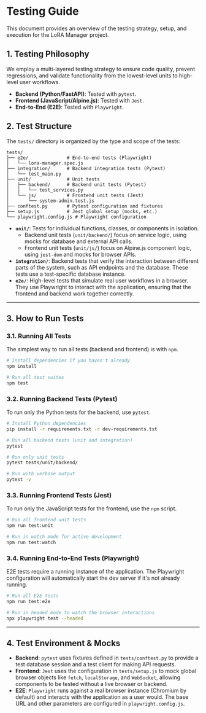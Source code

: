 # Testing Guide

This document provides an overview of the testing strategy, setup, and execution for the LoRA Manager project.

## 1. Testing Philosophy

We employ a multi-layered testing strategy to ensure code quality, prevent regressions, and validate functionality from the lowest-level units to high-level user workflows.

-   **Backend (Python/FastAPI)**: Tested with `pytest`.
-   **Frontend (JavaScript/Alpine.js)**: Tested with `Jest`.
-   **End-to-End (E2E)**: Tested with `Playwright`.

## 2. Test Structure

The `tests/` directory is organized by the type and scope of the tests:

```
tests/
├── e2e/              # End-to-end tests (Playwright)
│   └── lora-manager.spec.js
├── integration/      # Backend integration tests (Pytest)
│   └── test_main.py
├── unit/             # Unit tests
│   ├── backend/      # Backend unit tests (Pytest)
│   │   └── test_services.py
│   └── js/           # Frontend unit tests (Jest)
│       └── system-admin.test.js
├── conftest.py       # Pytest configuration and fixtures
├── setup.js          # Jest global setup (mocks, etc.)
└── playwright.config.js # Playwright configuration
```

-   **`unit/`**: Tests for individual functions, classes, or components in isolation.
    -   Backend unit tests (`unit/backend/`) focus on service logic, using mocks for database and external API calls.
    -   Frontend unit tests (`unit/js/`) focus on Alpine.js component logic, using `jest-dom` and mocks for browser APIs.
-   **`integration/`**: Backend tests that verify the interaction between different parts of the system, such as API endpoints and the database. These tests use a test-specific database instance.
-   **`e2e/`**: High-level tests that simulate real user workflows in a browser. They use Playwright to interact with the application, ensuring that the frontend and backend work together correctly.

---

## 3. How to Run Tests

### 3.1. Running All Tests

The simplest way to run all tests (backend and frontend) is with `npm`.

```bash
# Install dependencies if you haven't already
npm install

# Run all test suites
npm test
```

### 3.2. Running Backend Tests (Pytest)

To run only the Python tests for the backend, use `pytest`.

```bash
# Install Python dependencies
pip install -r requirements.txt -r dev-requirements.txt

# Run all backend tests (unit and integration)
pytest

# Run only unit tests
pytest tests/unit/backend/

# Run with verbose output
pytest -v
```

### 3.3. Running Frontend Tests (Jest)

To run only the JavaScript tests for the frontend, use the `npm` script.

```bash
# Run all frontend unit tests
npm run test:unit

# Run in watch mode for active development
npm run test:watch
```

### 3.4. Running End-to-End Tests (Playwright)

E2E tests require a running instance of the application. The Playwright configuration will automatically start the dev server if it's not already running.

```bash
# Run all E2E tests
npm run test:e2e

# Run in headed mode to watch the browser interactions
npx playwright test --headed
```

---

## 4. Test Environment & Mocks

-   **Backend**: `pytest` uses fixtures defined in `tests/conftest.py` to provide a test database session and a test client for making API requests.
-   **Frontend**: `Jest` uses the configuration in `tests/setup.js` to mock global browser objects like `fetch`, `localStorage`, and `WebSocket`, allowing components to be tested without a live browser or backend.
-   **E2E**: `Playwright` runs against a real browser instance (Chromium by default) and interacts with the application as a user would. The base URL and other parameters are configured in `playwright.config.js`.
